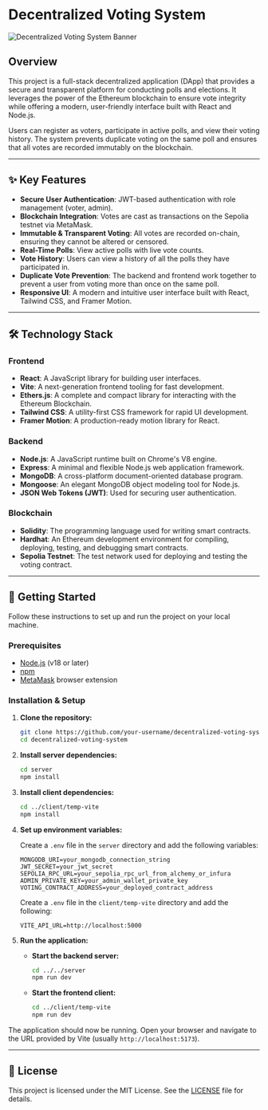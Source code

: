 # Decentralized Voting System

![Decentralized Voting System Banner](https://www.google.com/url?sa=i&url=https%3A%2F%2Fpixelplex.io%2Fblog%2Fblockchain-voting%2F&psig=AOvVaw3R-5J1weU2x7rPHFiy9y8H&ust=1751911411751000&source=images&cd=vfe&opi=89978449&ved=0CBQQjRxqFwoTCNC_zN3oqI4DFQAAAAAdAAAAABAE)


## Overview

This project is a full-stack decentralized application (DApp) that provides a secure and transparent platform for conducting polls and elections. It leverages the power of the Ethereum blockchain to ensure vote integrity while offering a modern, user-friendly interface built with React and Node.js.

Users can register as voters, participate in active polls, and view their voting history. The system prevents duplicate voting on the same poll and ensures that all votes are recorded immutably on the blockchain.

---

## ✨ Key Features

- **Secure User Authentication**: JWT-based authentication with role management (voter, admin).
- **Blockchain Integration**: Votes are cast as transactions on the Sepolia testnet via MetaMask.
- **Immutable & Transparent Voting**: All votes are recorded on-chain, ensuring they cannot be altered or censored.
- **Real-Time Polls**: View active polls with live vote counts.
- **Vote History**: Users can view a history of all the polls they have participated in.
- **Duplicate Vote Prevention**: The backend and frontend work together to prevent a user from voting more than once on the same poll.
- **Responsive UI**: A modern and intuitive user interface built with React, Tailwind CSS, and Framer Motion.

---

## 🛠️ Technology Stack

### Frontend
- **React**: A JavaScript library for building user interfaces.
- **Vite**: A next-generation frontend tooling for fast development.
- **Ethers.js**: A complete and compact library for interacting with the Ethereum Blockchain.
- **Tailwind CSS**: A utility-first CSS framework for rapid UI development.
- **Framer Motion**: A production-ready motion library for React.

### Backend
- **Node.js**: A JavaScript runtime built on Chrome's V8 engine.
- **Express**: A minimal and flexible Node.js web application framework.
- **MongoDB**: A cross-platform document-oriented database program.
- **Mongoose**: An elegant MongoDB object modeling tool for Node.js.
- **JSON Web Tokens (JWT)**: Used for securing user authentication.

### Blockchain
- **Solidity**: The programming language used for writing smart contracts.
- **Hardhat**: An Ethereum development environment for compiling, deploying, testing, and debugging smart contracts.
- **Sepolia Testnet**: The test network used for deploying and testing the voting contract.

---

## 🚀 Getting Started

Follow these instructions to set up and run the project on your local machine.

### Prerequisites

- [Node.js](https://nodejs.org/) (v18 or later)
- [npm](https://www.npmjs.com/)
- [MetaMask](https://metamask.io/) browser extension

### Installation & Setup

1.  **Clone the repository:**
    ```bash
    git clone https://github.com/your-username/decentralized-voting-system.git
    cd decentralized-voting-system
    ```

2.  **Install server dependencies:**
    ```bash
    cd server
    npm install
    ```

3.  **Install client dependencies:**
    ```bash
    cd ../client/temp-vite
    npm install
    ```

4.  **Set up environment variables:**

    Create a `.env` file in the `server` directory and add the following variables:

    ```env
    MONGODB_URI=your_mongodb_connection_string
    JWT_SECRET=your_jwt_secret
    SEPOLIA_RPC_URL=your_sepolia_rpc_url_from_alchemy_or_infura
    ADMIN_PRIVATE_KEY=your_admin_wallet_private_key
    VOTING_CONTRACT_ADDRESS=your_deployed_contract_address
    ```

    Create a `.env` file in the `client/temp-vite` directory and add the following:

    ```env
    VITE_API_URL=http://localhost:5000
    ```

5.  **Run the application:**

    -   **Start the backend server:**
        ```bash
        cd ../../server
        npm run dev
        ```

    -   **Start the frontend client:**
        ```bash
        cd ../client/temp-vite
        npm run dev
        ```

The application should now be running. Open your browser and navigate to the URL provided by Vite (usually `http://localhost:5173`).

---

## 📄 License

This project is licensed under the MIT License. See the [LICENSE](LICENSE) file for details.

